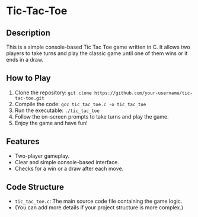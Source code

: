# Tic-Tac-Toe

## Description

This is a simple console-based Tic Tac Toe game written in C. It allows two players to take turns and play the classic game until one of them wins or it ends in a draw.

## How to Play

1. Clone the repository: `git clone https://github.com/your-username/tic-tac-toe.git`
2. Compile the code: `gcc tic_tac_toe.c -o tic_tac_toe`
3. Run the executable: `./tic_tac_toe`
4. Follow the on-screen prompts to take turns and play the game.
5. Enjoy the game and have fun!

## Features

- Two-player gameplay.
- Clear and simple console-based interface.
- Checks for a win or a draw after each move.

## Code Structure

- `tic_tac_toe.c`: The main source code file containing the game logic.
- (You can add more details if your project structure is more complex.)

